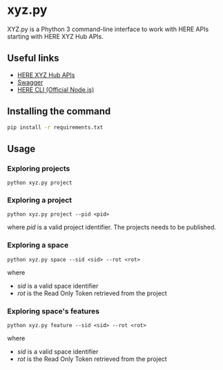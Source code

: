 # xyz.py

XYZ.py is a Phython 3 command-line interface to work with HERE APIs starting with HERE XYZ Hub APIs.

## Useful links
- [HERE XYZ Hub APIs](https://www.here.xyz/api/)
- [Swagger](https://xyz.api.here.com/hub/static/swagger/)
- [HERE CLI (Official Node.js)](https://www.npmjs.com/package/@here/cli)

 
## Installing the command

```bash
pip install -r requirements.txt
```

## Usage

### Exploring projects

```
python xyz.py project
```

### Exploring a project

```
python xyz.py project --pid <pid>
```
where *pid* is a valid project identifier. The projects needs to be published.

### Exploring a space
```
python xyz.py space --sid <sid> --rot <rot>
```
where
- *sid* is a valid space identifier
- *rot* is the Read Only Token retrieved from the project

### Exploring space's features
```
python xyz.py feature --sid <sid> --rot <rot>
```
where
- *sid* is a valid space identifier
- *rot* is the Read Only Token retrieved from the project



